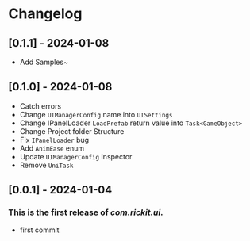 # Changelog
## [0.1.1] - 2024-01-08

- Add Samples~

## [0.1.0] - 2024-01-08
- Catch errors
- Change `UIManagerConfig` name into `UISettings`
- Change IPanelLoader `LoadPrefab` return value into `Task<GameObject>`
- Change Project folder Structure
- Fix `IPanelLoader` bug
- Add `AnimEase` enum
- Update `UIManagerConfig` Inspector
- Remove `UniTask`

## [0.0.1] - 2024-01-04

### This is the first release of *com.rickit.ui*.

- first commit

